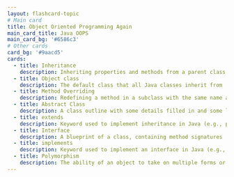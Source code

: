 ```yaml
---
layout: flashcard-topic
# Main card
title: Object Oriented Programming Again
main_card_title: Java OOPS
main_card_bg: '#6586c3'
# Other cards
card_bg: '#9aacd5'
cards:
  - title: Inheritance
    description: Inheriting properties and methods from a parent class for code reuse
  - title: Object class
    description: The default class that all Java classes inherit from
  - title: Method Overriding
    description: Redefining a method in a subclass with the same name and signature as in its superclass.
  - title: Abstract Class
    description: A class outline with some details filled in and some left blank. Cannot create instances.
  - title: extends
    description: Keyword used to implement inheritance in Java (e.g., public class Student extends Person)
  - title: Interface
    description: A blueprint of a class, containing method signatures
  - title: implements
    description: Keyword used to implement an interface in Java (e.g., public class MarioGame implements GamingConsole)
  - title: Polymorphism
    description: The ability of an object to take on multiple forms or have multiple behaviors
---
```


